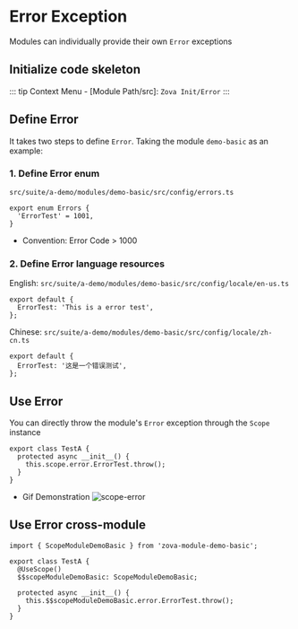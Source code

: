 # Error Exception

Modules can individually provide their own `Error` exceptions

## Initialize code skeleton

::: tip
Context Menu - [Module Path/src]: `Zova Init/Error`
:::

## Define Error

It takes two steps to define `Error`. Taking the module `demo-basic` as an example:

### 1. Define Error enum

`src/suite/a-demo/modules/demo-basic/src/config/errors.ts`

```typescript{2}
export enum Errors {
  'ErrorTest' = 1001,
}
```

- Convention: Error Code > 1000

### 2. Define Error language resources

English: `src/suite/a-demo/modules/demo-basic/src/config/locale/en-us.ts`

```typescript{2}
export default {
  ErrorTest: 'This is a error test',
};
```

Chinese: `src/suite/a-demo/modules/demo-basic/src/config/locale/zh-cn.ts`

```typescript{2}
export default {
  ErrorTest: '这是一个错误测试',
};
```

## Use Error

You can directly throw the module's `Error` exception through the `Scope` instance

```typescript{3}
export class TestA {
  protected async __init__() {
    this.scope.error.ErrorTest.throw();
  }
}
```

- Gif Demonstration
  ![scope-error](https://cabloy-1258265067.cos.ap-shanghai.myqcloud.com/image/scope-error.gif)

## Use Error cross-module

```typescript{1,4-5,8}
import { ScopeModuleDemoBasic } from 'zova-module-demo-basic';

export class TestA {
  @UseScope()
  $$scopeModuleDemoBasic: ScopeModuleDemoBasic;

  protected async __init__() {
    this.$$scopeModuleDemoBasic.error.ErrorTest.throw();
  }
}
```
